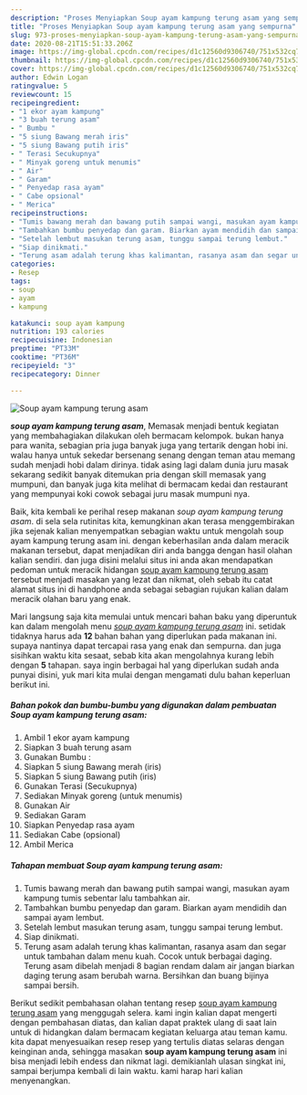 ```yaml
---
description: "Proses Menyiapkan Soup ayam kampung terung asam yang sempurna"
title: "Proses Menyiapkan Soup ayam kampung terung asam yang sempurna"
slug: 973-proses-menyiapkan-soup-ayam-kampung-terung-asam-yang-sempurna
date: 2020-08-21T15:51:33.206Z
image: https://img-global.cpcdn.com/recipes/d1c12560d9306740/751x532cq70/soup-ayam-kampung-terung-asam-foto-resep-utama.jpg
thumbnail: https://img-global.cpcdn.com/recipes/d1c12560d9306740/751x532cq70/soup-ayam-kampung-terung-asam-foto-resep-utama.jpg
cover: https://img-global.cpcdn.com/recipes/d1c12560d9306740/751x532cq70/soup-ayam-kampung-terung-asam-foto-resep-utama.jpg
author: Edwin Logan
ratingvalue: 5
reviewcount: 15
recipeingredient:
- "1 ekor ayam kampung"
- "3 buah terung asam"
- " Bumbu "
- "5 siung Bawang merah iris"
- "5 siung Bawang putih iris"
- " Terasi Secukupnya"
- " Minyak goreng untuk menumis"
- " Air"
- " Garam"
- " Penyedap rasa ayam"
- " Cabe opsional"
- " Merica"
recipeinstructions:
- "Tumis bawang merah dan bawang putih sampai wangi, masukan ayam kampung tumis sebentar lalu tambahkan air."
- "Tambahkan bumbu penyedap dan garam. Biarkan ayam mendidih dan sampai ayam lembut."
- "Setelah lembut masukan terung asam, tunggu sampai terung lembut."
- "Siap dinikmati."
- "Terung asam adalah terung khas kalimantan, rasanya asam dan segar untuk tambahan dalam menu kuah. Cocok untuk berbagai daging. Terung asam dibelah menjadi 8 bagian rendam dalam air jangan biarkan daging terung asam berubah warna. Bersihkan dan buang bijinya sampai bersih."
categories:
- Resep
tags:
- soup
- ayam
- kampung

katakunci: soup ayam kampung 
nutrition: 193 calories
recipecuisine: Indonesian
preptime: "PT33M"
cooktime: "PT36M"
recipeyield: "3"
recipecategory: Dinner

---
```



![Soup ayam kampung terung asam](https://img-global.cpcdn.com/recipes/d1c12560d9306740/751x532cq70/soup-ayam-kampung-terung-asam-foto-resep-utama.jpg)

<b><i>soup ayam kampung terung asam</i></b>, Memasak menjadi bentuk kegiatan yang membahagiakan dilakukan oleh bermacam kelompok. bukan hanya para wanita, sebagian pria juga banyak juga yang tertarik dengan hobi ini. walau hanya untuk sekedar bersenang senang dengan teman atau memang sudah menjadi hobi dalam dirinya. tidak asing lagi dalam dunia juru masak sekarang sedikit banyak ditemukan pria dengan skill memasak yang mumpuni, dan banyak juga kita melihat di bermacam kedai dan restaurant yang mempunyai koki cowok sebagai juru masak mumpuni nya.



Baik, kita kembali ke perihal resep makanan <i>soup ayam kampung terung asam</i>. di sela sela rutinitas kita, kemungkinan akan terasa menggembirakan jika sejenak kalian menyempatkan sebagian waktu untuk mengolah soup ayam kampung terung asam ini. dengan keberhasilan anda dalam meracik makanan tersebut, dapat menjadikan diri anda bangga dengan hasil olahan kalian sendiri. dan juga disini melalui situs ini anda akan mendapatkan pedoman untuk meracik hidangan <u>soup ayam kampung terung asam</u> tersebut menjadi masakan yang lezat dan nikmat, oleh sebab itu catat alamat situs ini di handphone anda sebagai sebagian rujukan kalian dalam meracik olahan baru yang enak.


Mari langsung saja kita memulai untuk mencari bahan baku yang diperuntuk kan dalam mengolah menu <u><i>soup ayam kampung terung asam</i></u> ini. setidak tidaknya harus ada <b>12</b> bahan bahan yang diperlukan pada makanan ini. supaya nantinya dapat tercapai rasa yang enak dan sempurna. dan juga sisihkan waktu kita sesaat, sebab kita akan mengolahnya kurang lebih dengan <b>5</b> tahapan. saya ingin berbagai hal yang diperlukan sudah anda punyai disini, yuk mari kita mulai dengan mengamati dulu bahan keperluan berikut ini.

<!--inarticleads1-->

##### Bahan pokok dan bumbu-bumbu yang digunakan dalam pembuatan Soup ayam kampung terung asam:

1. Ambil 1 ekor ayam kampung
1. Siapkan 3 buah terung asam
1. Gunakan  Bumbu :
1. Siapkan 5 siung Bawang merah (iris)
1. Siapkan 5 siung Bawang putih (iris)
1. Gunakan  Terasi (Secukupnya)
1. Sediakan  Minyak goreng (untuk menumis)
1. Gunakan  Air
1. Sediakan  Garam
1. Siapkan  Penyedap rasa ayam
1. Sediakan  Cabe (opsional)
1. Ambil  Merica




<!--inarticleads2-->

##### Tahapan membuat Soup ayam kampung terung asam:

1. Tumis bawang merah dan bawang putih sampai wangi, masukan ayam kampung tumis sebentar lalu tambahkan air.
1. Tambahkan bumbu penyedap dan garam. Biarkan ayam mendidih dan sampai ayam lembut.
1. Setelah lembut masukan terung asam, tunggu sampai terung lembut.
1. Siap dinikmati.
1. Terung asam adalah terung khas kalimantan, rasanya asam dan segar untuk tambahan dalam menu kuah. Cocok untuk berbagai daging. Terung asam dibelah menjadi 8 bagian rendam dalam air jangan biarkan daging terung asam berubah warna. Bersihkan dan buang bijinya sampai bersih.




Berikut sedikit pembahasan olahan tentang resep <u>soup ayam kampung terung asam</u> yang menggugah selera. kami ingin kalian dapat mengerti dengan pembahasan diatas, dan kalian dapat praktek ulang di saat lain untuk di hidangkan dalam bermacam kegiatan keluarga atau teman kamu. kita dapat menyesuaikan resep resep yang tertulis diatas selaras dengan keinginan anda, sehingga masakan <b>soup ayam kampung terung asam</b> ini bisa menjadi lebih endess dan nikmat lagi. demikianlah ulasan singkat ini, sampai berjumpa kembali di lain waktu. kami harap hari kalian menyenangkan.
